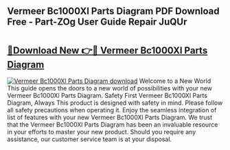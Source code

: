 ## Vermeer Bc1000Xl Parts Diagram PDF Download Free - Part-ZOg User Guide Repair JuQUr

# <h2><a href="http://dfpp7x5.blite.top/?on=Vermeer+Bc1000Xl+Parts+Diagram">🔗Download New 👉🔴 Vermeer Bc1000Xl Parts Diagram</a></h2>

[![Vermeer Bc1000Xl Parts Diagram download](https://i.imgur.com/lujVjoI.png)](http://dfpp7x5.blite.top/?on=Vermeer+Bc1000Xl+Parts+Diagram)
Welcome to a New World This guide opens the doors to a new world of possibilities with your new Vermeer Bc1000Xl Parts Diagram. Safety First Vermeer Bc1000Xl Parts Diagram, Always This product is designed with safety in mind. Please follow all safety precautions when operating it. Enjoy the seamless integration of list of features with your new Vermeer Bc1000Xl Parts Diagram. We trust that the Vermeer Bc1000Xl Parts Diagram has been an invaluable resource in your efforts to master your new product. Should you require any assistance, our customer service team is at your disposal.
